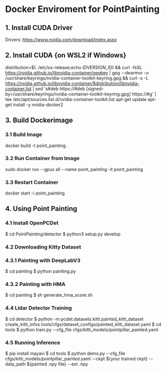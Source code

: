 # Docker Enviroment for PointPainting

## 1. Install CUDA Driver

Drivers: <https://www.nvidia.com/download/index.aspx>

## 2. Install CUDA {on WSL2 if Windows}

distribution=$(. /etc/os-release;echo $ID$VERSION_ID) 
&& curl -fsSL https://nvidia.github.io/libnvidia-container/gpgkey | gpg --dearmor -o /usr/share/keyrings/nvidia-container-toolkit-keyring.gpg 
&& curl -s -L https://nvidia.github.io/libnvidia-container/$distribution/libnvidia-container.list |
sed 's#deb https://#deb [signed-by=/usr/share/keyrings/nvidia-container-toolkit-keyring.gpg] https://#g' |  tee /etc/apt/sources.list.d/nvidia-container-toolkit.list
apt-get update
apt-get install -y nvidia-docker2

## 3. Build Dockerimage

### 3.1 Build Image

docker build -t point_painting .

### 3.2 Run Container from Image

sudo docker run --gpus all --name point_painting -it point_painting

### 3.3 Restart Container

docker start -i point_painting

## 4. Using Point Painting

### 4.1 Install OpenPCDet

$ cd PointPainting/detector
$ python3 setup.py develop

### 4.2 Downloading Kitty Dataset

### 4.3.1 Painting with DeepLabV3

$ cd painting
$ python painting.py

### 4.3.2 Painting with HMA

$ cd painting
$ sh generate_hma_score.sh

### 4.4 Lidar Detector Training

$ cd detector
$ python -m pcdet.datasets.kitti.painted_kitti_dataset create_kitti_infos tools/cfgs/dataset_configs/painted_kitti_dataset.yaml
$ cd tools
$ python train.py --cfg_file cfgs/kitti_models/pointpillar_painted.yaml

### 4.5 Running Inference

$ pip install mayavi
$ cd tools
$ python demo.py --cfg_file cfgs/kitti_models/pointpillar_painted.yaml --ckpt ${your trained ckpt} --data_path ${painted .npy file} --ext .npy